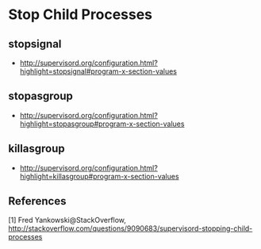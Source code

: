# Stop Child Processes

## stopsignal
* http://supervisord.org/configuration.html?highlight=stopsignal#program-x-section-values

## stopasgroup
* http://supervisord.org/configuration.html?highlight=stopasgroup#program-x-section-values

## killasgroup
* http://supervisord.org/configuration.html?highlight=killasgroup#program-x-section-values

## References

[1] Fred Yankowski@StackOverflow, http://stackoverflow.com/questions/9090683/supervisord-stopping-child-processes